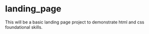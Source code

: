 # landing_page
This will be a basic landing page project to demonstrate html and css foundational skills.
